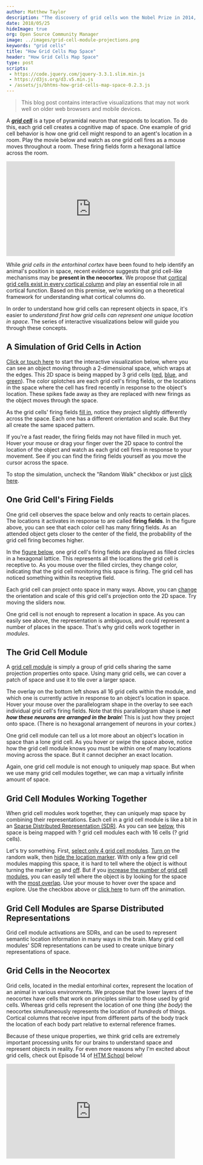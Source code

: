 ```yaml
---
author: Matthew Taylor
description: "The discovery of grid cells won the Nobel Prize in 2014, but do you know how they work? Working together in populations, grid cells create a cognitive map of space. Each cell responds to certain areas of space. Groups of grid cells called modules have the same projection properties onto space. Many grid cell modules working together can map a virtually infinite amount of space."
date: 2018/05/25
hideImage: true
org: Open Source Community Manager
image: ../images/grid-cell-module-projections.png
keywords: "grid cells"
title: "How Grid Cells Map Space"
header: "How Grid Cells Map Space"
type: post
scripts:
 - https://code.jquery.com/jquery-3.3.1.slim.min.js
 - https://d3js.org/d3.v5.min.js
 - /assets/js/bhtms-how-grid-cells-map-space-0.2.3.js
---
```


<style>
    body a {
        text-decoration: underline;
    }
</style>

<blockquote>
    This blog post contains interactive visualizations that may not work well on older web browsers and mobile devices.
</blockquote>

<p>
    A <em><strong><a target="_blank" href="http://www.scholarpedia.org/article/Grid_cells">grid cell</a></strong></em> is a type of pyramidal neuron that responds to location. To do this, each grid cell creates a cognitive map of space. One example of grid cell behavior is how one grid cell might respond to an agent's location in a room. Play the movie below and watch as one grid cell fires as a mouse moves throughout a room. These firing fields form a hexagonal lattice across the room.
</p>

<iframe width="445" height="250" src="https://www.youtube.com/embed/i9GiLBXWAHI?rel=0" frameborder="0" allow="autoplay; encrypted-media" allowfullscreen></iframe>

<p>While <em>grid cells in the entorhinal cortex</em> have been found to help identify an animal's position in space, recent evidence suggests that grid cell-like mechanisms may be <strong>present in the neocortex</strong>. We propose that <a target="_blank" href="https://www.youtube.com/watch?v=zVGQeFFjhEk">cortical grid cells exist in every cortical column</a> and play an essential role in all cortical function. Based on this premise, we're working on a theoretical framework for understanding what cortical columns do.</p>

<p>
    In order to understand how grid cells can represent objects in space, it's easier to <em>understand first how grid cells can represent one unique location in space</em>. The series of interactive visualizations below will guide you through these concepts.
</p>

<h2>A Simulation of Grid Cells in Action</h2>

<p>
    <a onclick="toggleSim(true)">Click or touch here</a> to start the interactive visualization below, where you can see an object moving through a 2-dimensional space, which wraps at the edges. This 2D space is being mapped by 3 grid cells (<a onclick="showOnly('red')">red</a>, <a onclick="showOnly('blue')">blue</a>, and <a onclick="showOnly('green')">green</a>). The color splotches are each grid cell's firing fields, or the locations in the space where the cell has fired recently in response to the object's location. These spikes fade away as they are replaced with new firings as the object moves through the space.
</p>

<p>
    As the grid cells' firing fields <a onclick="showOnly()">fill in</a>, notice they project slightly differently across the space. Each one has a different orientation and scale. But they all create the same spaced pattern.
</p>

<div id="gridCellFiringFields" class="widget"></div>

<p>
    If you're a fast reader, the firing fields may not have filled in much yet. Hover your mouse or drag your finger over the 2D space to control the location of the object and watch as each grid cell fires in response to your movement. See if you can find the firing fields yourself as you move the cursor across the space.
</p>

<p>
    To stop the simulation, uncheck the "Random Walk" checkbox or just <a onclick="toggleSim(false)">click here</a>.
</p>

<h2>One Grid Cell's Firing Fields</h2>

<p>
    One grid cell observes the space below and only reacts to certain places. The locations it activates in response to are called <strong>firing fields</strong>. In the figure above, you can see that each color cell has many firing fields. As an attended object gets closer to the center of the field, the probability of the grid cell firing becomes higher.
</p>

<p>
    In the <a onclick="toggleOneGridCell(true)">figure below</a>, one grid cell's firing fields are displayed as filled circles in a hexagonal lattice. This represents all the locations the grid cell is receptive to. As you mouse over the filled circles, they change color, indicating that the grid cell monitoring this space is firing. The grid cell has noticed something within its receptive field.
</p>

<div id="oneGridCell" class="widget"></div>

<p>
    Each grid cell can project onto space in many ways. Above, you can <a onclick="resetOneGridCell()">change</a> the orientation and scale of this grid cell's projection onto the 2D space. Try moving the sliders now.
</p>

<p>
    One grid cell is not enough to represent a location in space. As you can easily see above, the representation is ambiguous, and could represent a number of places in the space. That's why grid cells work together in <em>modules</em>.
</p>

<h2>The Grid Cell Module</h2>

<p>
    A <a onclick="toggleOneGridCellModule(true)">grid cell module</a> is simply a group of grid cells sharing the same projection properties onto space. Using many grid cells, we can cover a patch of space and use it to tile over a larger space.
</p>

<div id="oneGridCellModule" class="widget"></div>

<p>
    The overlay on the bottom left shows all 16 grid cells within the module, and which one is currently active in response to an object's location in space. Hover your mouse over the parallelogram shape in the overlay to see each individual grid cell's firing fields. Note that this parallelogram shape is <strong><em>not how these neurons are arranged in the brain</em></strong>! This is just how they project onto space. (There is no hexagonal arrangement of neurons in your cortex.)
</p>

<p>
    One grid cell module can tell us a lot more about an object's location in space than a lone grid cell. As you hover or swipe the space above, notice how the grid cell module knows you must be within one of many locations moving across the space. But it cannot decipher an exact location.
</p>

<p>
    Again, one grid cell module is not enough to uniquely map space. But when we use many grid cell modules together, we can map a virtually infinite amount of space.
</p>

<h2>Grid Cell Modules Working Together</h2>

<p>
    When grid cell modules work together, they can uniquely map space by combining their representations. Each cell in a grid cell module is like a bit in an <a target="_new" href="https://www.youtube.com/watch?v=ZDgCdWTuIzc">Sparse Distributed Representation (SDR)</a>. As you can see <a onclick="toggleManyGcm(true)">below</a>, this space is being mapped with <span class="gcmCount">?</span> grid cell modules each with 16 cells (<span class="cellCount">?</span> grid cells).
</p>

<div id="manyGridCellModules" class="widget"></div>

<p>
    Let's try something. First, <a onclick="manyGcmSelect(4)">select only 4 grid cell modules</a>. <a onclick="toggleManyGcm(true)">Turn on</a> the random walk, then <a onclick="hideGcmLocationMarker(true)">hide the location marker</a>. With only a few grid cell modules mapping this space, it is hard to tell where the object is without turning the marker <a onclick="manyGcmSetMarker(true)">on</a> and <a onclick="manyGcmSetMarker(false)">off</a>. But if you <a onclick="manyGcmSelect(16)">increase the number of grid cell modules</a>, you can easily tell where the object is by looking for the space with the <a onclick="manyGcmSetMarker(true)">most overlap</a>. Use your mouse to hover over the space and explore. Use the checkbox above or <a onclick="toggleManyGcm(false)">click here</a> to turn off the animation.
</p>

<h2>Grid Cell Modules are Sparse Distributed Representations</h2>

<p>
    Grid cell module activations are SDRs, and can be used to represent semantic location information in many ways in the brain. Many grid cell modules' SDR representations can be used to create unique binary representations of space.
</p>

<div id="gcmAsSdr" class="widget"></div>

<h2>Grid Cells in the Neocortex</h2>

<p>
    Grid cells, located in the medial entorhinal cortex, represent the location of an animal in various environments. We propose that the lower layers of the neocortex have cells that work on principles similar to those used by grid cells. Whereas grid cells represent the location of one thing (<em>the body</em>) the neocortex simultaneously represents the location of <em>hundreds</em> of things. Cortical columns that receive input from different parts of the body track the location of each body part relative to external reference frames.
</p>

<p>
    Because of these unique properties, we think grid cells are extremely important processing units for our brains to understand space and represent objects in reality. For even more reasons why I'm excited about grid cells, check out Episode 14 of <a href="http://numenta.org/htm-school/">HTM School</a> below!
</p>

<iframe width="445" height="250" src="https://www.youtube.com/embed/mP7neeymcUY?rel=0" frameborder="0" allow="autoplay; encrypted-media" allowfullscreen></iframe>
